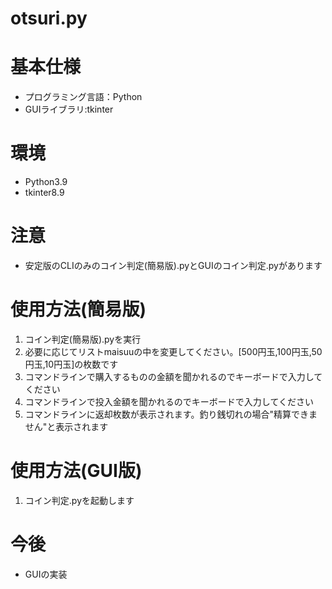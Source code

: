 # otsuri.py
# 基本仕様
- プログラミング言語：Python
- GUIライブラリ:tkinter
  
# 環境
- Python3.9
- tkinter8.9

# 注意
- 安定版のCLIのみのコイン判定(簡易版).pyとGUIのコイン判定.pyがあります
# 使用方法(簡易版)
1. コイン判定(簡易版).pyを実行
1. 必要に応じてリストmaisuuの中を変更してください。[500円玉,100円玉,50円玉,10円玉]の枚数です
1. コマンドラインで購入するものの金額を聞かれるのでキーボードで入力してください
1. コマンドラインで投入金額を聞かれるのでキーボードで入力してください
1. コマンドラインに返却枚数が表示されます。釣り銭切れの場合"精算できません"と表示されます

# 使用方法(GUI版)
1. コイン判定.pyを起動します

# 今後
- GUIの実装
